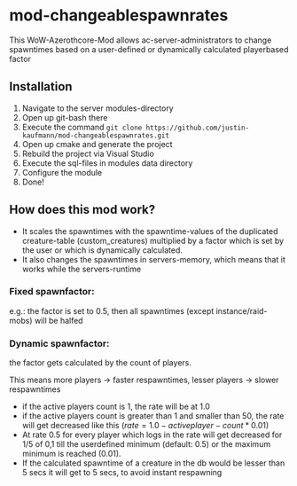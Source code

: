 # mod-changeablespawnrates

This WoW-Azerothcore-Mod allows ac-server-administrators to change spawntimes based on a user-defined or dynamically calculated playerbased factor

## Installation
  1. Navigate to the server modules-directory
  2. Open up git-bash there
  3. Execute the command `git clone https://github.com/justin-kaufmann/mod-changeablespawnrates.git`
  4. Open up cmake and generate the project
  5. Rebuild the project via Visual Studio
  6. Execute the sql-files in modules data directory
  7. Configure the module
  8. Done!

## How does this mod work?
  -  It scales the spawntimes with the spawntime-values of the duplicated creature-table (custom_creatures) multiplied by a factor which is set by the user or which is dynamically calculated.
  -  It also changes the spawntimes in servers-memory, which means that it works while the servers-runtime 

### Fixed spawnfactor:
  e.g.: the factor is set to 0.5, then all spawntimes (except instance/raid-mobs) will be halfed

### Dynamic spawnfactor:   
  the factor gets calculated by the count of players.
  
  This means more players -> faster respawntimes, lesser players -> slower respawntimes
  
-  if the active players count is 1, the rate will be at 1.0
-  if the active players count is greater than 1 and smaller than 50, the rate will get decreased like this $(rate = 1.0 - activeplayer-count * 0.01)$
-  At rate 0.5 for every player which logs in the rate will get decreased for 1/5 of 0,1 till the userdefined minimum (default: 0.5) or the maximum minimum is reached (0.01).
-  If the calculated spawntime of a creature in the db would be lesser than 5 secs it will get to 5 secs, to avoid instant respawning
